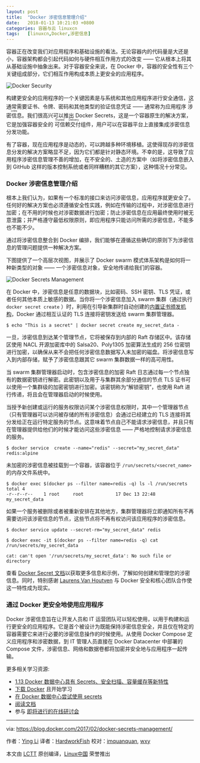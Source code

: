 ```yaml
---
layout: post
title:	"Docker 涉密信息管理介绍"
date:	2018-01-13 10:21:03 +0800 
categories:	容器与云 linuxcn 
tags:	[linuxcn,Docker,涉密信息]
---
```



容器正在改变我们对应用程序和基础设施的看法。无论容器内的代码量是大还是小，容器架构都会引起代码如何与硬件相互作用方式的改变 —— 它从根本上将其从基础设施中抽象出来。对于容器安全来说，在 Docker 中，容器的安全性有三个关键组成部分，它们相互作用构成本质上更安全的应用程序。


![Docker Security](/Asserts/Images//attachment/album/201801/13/102107y9j7v4joa4n8uauz.jpg)


构建更安全的应用程序的一个关键因素是与系统和其他应用程序进行安全通信，这通常需要证书、令牌、密码和其他类型的验证信息凭证 —— 通常称为应用程序<ruby> 涉密信息 <rt>  secrets </rt></ruby>。我们很高兴可以推出 Docker Secrets，这是一个容器原生的解决方案，它是加强容器安全的<ruby> 可信赖交付 <rt>  Trusted Delivery </rt></ruby>组件，用户可以在容器平台上直接集成涉密信息分发功能。


有了容器，现在应用程序是动态的，可以跨越多种环境移植。这使得现存的涉密信息分发的解决方案略显不足，因为它们都是针对静态环境。不幸的是，这导致了应用程序涉密信息管理不善的增加，在不安全的、土造的方案中（如将涉密信息嵌入到 GitHub 这样的版本控制系统或者同样糟糕的其它方案），这种情况十分常见。


### Docker 涉密信息管理介绍


根本上我们认为，如果有一个标准的接口来访问涉密信息，应用程序就更安全了。任何好的解决方案也必须遵循安全性实践，例如在传输的过程中，对涉密信息进行加密；在不用的时候也对涉密数据进行加密；防止涉密信息在应用最终使用时被无意泄露；并严格遵守最低权限原则，即应用程序只能访问所需的涉密信息，不能多也不能不少。


通过将涉密信息整合到 Docker 编排，我们能够在遵循这些确切的原则下为涉密信息的管理问题提供一种解决方案。


下图提供了一个高层次视图，并展示了 Docker swarm 模式体系架构是如何将一种新类型的对象 —— 一个涉密信息对象，安全地传递给我们的容器。


![Docker Secrets Management](/Asserts/Images//attachment/album/201801/13/102111xrlrcrt5vsmqfprl.jpg)


在 Docker 中，涉密信息是任意的数据块，比如密码、SSH 密钥、TLS 凭证，或者任何其他本质上敏感的数据。当你将一个涉密信息加入 swarm 集群（通过执行 `docker secret create` ）时，利用在引导新集群时自动创建的[内置证书颁发机构](https://docs.docker.com/engine/swarm/how-swarm-mode-works/pki/)，Docker 通过相互认证的 TLS 连接将密钥发送给 swarm 集群管理器。



```
$ echo "This is a secret" | docker secret create my_secret_data -

```

一旦，涉密信息到达某个管理节点，它将被保存到内部的 Raft 存储区中。该存储区使用 NACL 开源加密库中的 Salsa20、Poly1305 加密算法生成的 256 位密钥进行加密，以确保从来不会把任何涉密信息数据写入未加密的磁盘。将涉密信息写入到内部存储，赋予了涉密信息跟其它 swarm 集群数据一样的高可用性。


当 swarm 集群管理器启动时，包含涉密信息的加密 Raft 日志通过每一个节点独有的数据密钥进行解密。此密钥以及用于与集群其余部分通信的节点 TLS 证书可以使用一个集群级的加密密钥进行加密。该密钥称为“解锁密钥”，也使用 Raft 进行传递，将且会在管理器启动的时候使用。


当授予新创建或运行的服务权限访问某个涉密信息权限时，其中一个管理器节点（只有管理器可以访问被存储的所有涉密信息）会通过已经建立的 TLS 连接将其分发给正在运行特定服务的节点。这意味着节点自己不能请求涉密信息，并且只有在管理器提供给他们的时候才能访问这些涉密信息 —— 严格地控制请求涉密信息的服务。



```
$ docker service  create --name="redis" --secret="my_secret_data" redis:alpine

```

未加密的涉密信息被挂载到一个容器，该容器位于 `/run/secrets/<secret_name>` 的内存文件系统中。



```
$ docker exec $(docker ps --filter name=redis -q) ls -l /run/secrets
total 4
-r--r--r--    1 root     root            17 Dec 13 22:48 my_secret_data

```

如果一个服务被删除或者被重新安排在其他地方，集群管理器将立即通知所有不再需要访问该涉密信息的节点，这些节点将不再有权访问该应用程序的涉密信息。



```
$ docker service update --secret-rm="my_secret_data" redis

$ docker exec -it $(docker ps --filter name=redis -q) cat /run/secrets/my_secret_data

cat: can't open '/run/secrets/my_secret_data': No such file or directory

```

查看 [Docker Secret 文档](https://docs.docker.com/engine/swarm/secrets/)以获取更多信息和示例，了解如何创建和管理您的涉密信息。同时，特别感谢 [Laurens Van Houtven](https://www.lvh.io/) 与 Docker 安全和核心团队合作使这一特性成为现实。


### 通过 Docker 更安全地使用应用程序


Docker 涉密信息旨在让开发人员和 IT 运营团队可以轻松使用，以用于构建和运行更安全的应用程序。它是首个被设计为既能保持涉密信息安全，并且仅在特定的容器需要它来进行必要的涉密信息操作的时候使用。从使用 Docker Compose 定义应用程序和涉密数据，到 IT 管理人员直接在 Docker Datacenter 中部署的 Compose 文件，涉密信息、网络和数据卷都将加密并安全地与应用程序一起传输。


更多相关学习资源:


* [1.13 Docker 数据中心具有 Secrets、安全扫描、容量缓存等新特性](http://dockr.ly/AppSecurity)
* [下载 Docker](https://www.docker.com/getdocker) 且开始学习
* [在 Docker 数据中心尝试使用 secrets](http://www.docker.com/trial)
* [阅读文档](https://docs.docker.com/engine/swarm/secrets/)
* 参与 [即将进行的在线研讨会](http://www.docker.com/webinars)




---


via: <https://blog.docker.com/2017/02/docker-secrets-management/>


作者：[Ying Li](https://blog.docker.com/author/yingli/) 译者：[HardworkFish](https://github.com/HardworkFish) 校对：[imquanquan](https://github.com/imquanquan), [wxy](https://github.com/wxy)


本文由 [LCTT](https://github.com/LCTT/TranslateProject) 原创编译，[Linux中国](https://linux.cn/) 荣誉推出
